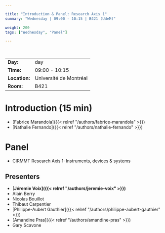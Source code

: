 ```yaml
---

title: "Introduction & Panel: Research Axis 1"
summary: "Wednesday | 09:00 - 10:15 | B421 (UdeM)"

weight: 200
tags: ["Wednesday", "Panel"]

---
```


<br>

| | |
| - | - |
| **Day:** | day |
| **Time:** | 09:00 - 10:15 |
| **Location:** | Université de Montréal |
| **Room:** | B421 |

# Introduction (15 min)

- [Fabrice Marandola]({{< relref "/authors/fabrice-marandola" >}})
- [Nathalie Fernando]({{< relref "/authors/nathalie-fernando" >}})

# Panel

- CIRMMT Research Axis 1: Instruments, devices & systems

## Presenters

- **[Jéremie Voix]({{< relref "/authors/jeremie-voix" >}})**
- Alain Berry
- Nicolas Bouillot
- Thibaut Carpentier
- [Philippe-Aubert Gauthier]({{< relref "/authors/philippe-aubert-gauthier" >}})
- [Amandine Pras]({{< relref "/authors/amandine-pras" >}})
- Gary Scavone